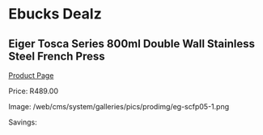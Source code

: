 
# Ebucks Dealz
## Eiger Tosca Series 800ml Double Wall Stainless Steel French Press
[Product Page](https://www.ebucks.com/web/shop/productSelected.do?prodId=1147657739&catId=704984897)

Price: R489.00

Image: /web/cms/system/galleries/pics/prodimg/eg-scfp05-1.png

Savings: 


	